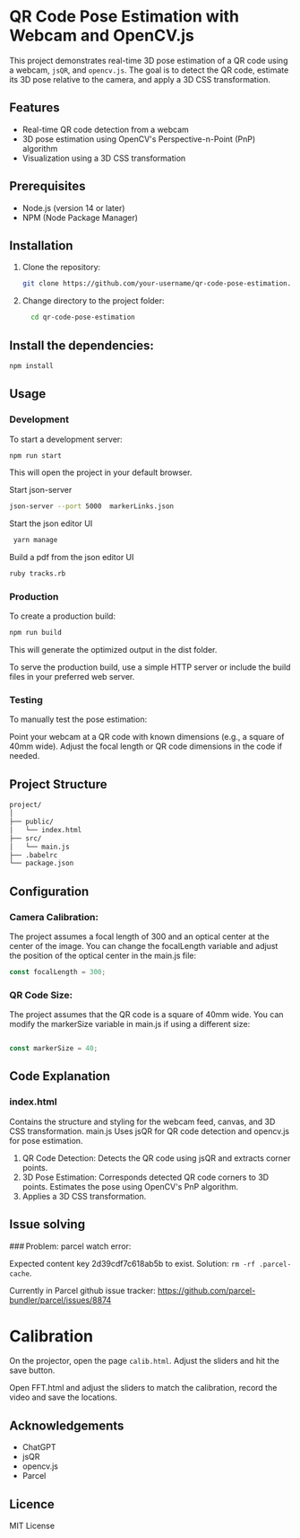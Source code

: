 # QR Code Pose Estimation with Webcam and OpenCV.js

This project demonstrates real-time 3D pose estimation of a QR code using a webcam, `jsQR`, and `opencv.js`. The goal is to detect the QR code, estimate its 3D pose relative to the camera, and apply a 3D CSS transformation.

## Features
- Real-time QR code detection from a webcam
- 3D pose estimation using OpenCV's Perspective-n-Point (PnP) algorithm
- Visualization using a 3D CSS transformation

## Prerequisites
- Node.js (version 14 or later)
- NPM (Node Package Manager)

## Installation
1. Clone the repository:
   ```bash
   git clone https://github.com/your-username/qr-code-pose-estimation.git
    ```
2. Change directory to the project folder:
    ``` bash 
      cd qr-code-pose-estimation
    ```

## Install the dependencies:
 ```bash
npm install
 ```

## Usage
### Development
To start a development server:

``` bash
npm run start
``` 

This will open the project in your default browser.

Start json-server 
```bash 
json-server --port 5000  markerLinks.json
```

Start the json editor UI
```bash
 yarn manage
```

Build a pdf from the json editor UI
```bash
ruby tracks.rb
```


### Production
To create a production build:

``` bash
npm run build
```

This will generate the optimized output in the dist folder.

To serve the production build, use a simple HTTP server or include the build files in your preferred web server.

### Testing
To manually test the pose estimation:

Point your webcam at a QR code with known dimensions (e.g., a square of 40mm wide).
Adjust the focal length or QR code dimensions in the code if needed.

## Project Structure

``` bash
project/
│
├── public/
│   └── index.html
├── src/
│   └── main.js
├── .babelrc
└── package.json
```

## Configuration
### Camera Calibration:
The project assumes a focal length of 300 and an optical center at the center of the image.
You can change the focalLength variable and adjust the position of the optical center in the main.js file:
``` javascript
const focalLength = 300;
```

### QR Code Size:
The project assumes that the QR code is a square of 40mm wide.
You can modify the markerSize variable in main.js if using a different size:
```javascript

const markerSize = 40;
```

## Code Explanation

### index.html
Contains the structure and styling for the webcam feed, canvas, and 3D CSS transformation.
main.js
Uses jsQR for QR code detection and opencv.js for pose estimation.

1. QR Code Detection:
Detects the QR code using jsQR and extracts corner points.
2. 3D Pose Estimation:
Corresponds detected QR code corners to 3D points.
Estimates the pose using OpenCV's PnP algorithm.
3. Applies a 3D CSS transformation.


## Issue solving 


### Problem: parcel watch error: 

Expected content key 2d39cdf7c618ab5b to exist. Solution: `rm -rf .parcel-cache`.

Currently in Parcel github issue tracker: https://github.com/parcel-bundler/parcel/issues/8874 



# Calibration 

On the projector, open the page `calib.html`. Adjust the sliders and hit the save button.

Open FFT.html and adjust the sliders to match the calibration, record the video and save the locations. 

## Acknowledgements

* ChatGPT
* jsQR
* opencv.js
* Parcel

## Licence
MIT License

